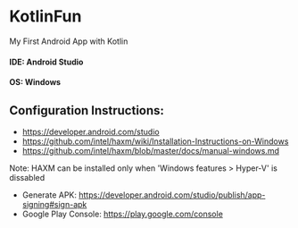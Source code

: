 # KotlinFun
My First Android App with Kotlin


#### IDE: Android Studio
#### OS: Windows


## Configuration Instructions:

- https://developer.android.com/studio
- https://github.com/intel/haxm/wiki/Installation-Instructions-on-Windows
- https://github.com/intel/haxm/blob/master/docs/manual-windows.md

Note: HAXM can be installed only when 'Windows features > Hyper-V' is dissabled

- Generate APK: https://developer.android.com/studio/publish/app-signing#sign-apk
- Google Play Console: https://play.google.com/console
